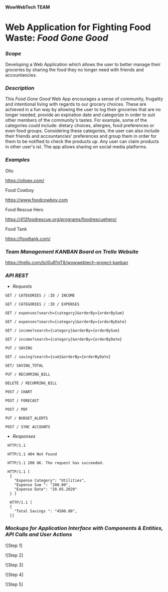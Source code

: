 #### WowWebTech TEAM

# **Web Application for Fighting Food Waste: _Food Gone Good_**


### *_Scope_*

Developing a Web Application which allows the user to better manage their groceries by sharing the food they no longer need with friends and accountancies.


### *_Description_*

This *Food Gone Good* Web App encourages a sense of community, frugality and intentional living with regards to our grocery choices. These are achieved in a fun way by allowing the user to log their groceries that are no longer needed, provide an expiration date and categorize in order to suit other members of the community's tastes. For example, some of the categories could include: dietary choices, allergies, food preferences or even food groups. Considering these categories, the user can also include their friends and accountancies' preferences and group them in order for them to be notified to check the products up. Any user can claim products in other user's ist. The app allows sharing on social media platforms.


### *_Examples_*

Olio

https://olioex.com/

Food Cowboy

https://www.foodcowboy.com

Food Rescue Hero

https://412foodrescue.org/programs/foodrescuehero/

Food Tank

https://foodtank.com/

### *_Team Management KANBAN Board on Trello Website_*

https://trello.com/b/i0uR1nT8/wowwebtech-project-kanban



### *_API REST_*

+ _Requests_

```
GET / CATEGORIES / :ID / INCOME 

GET / CATEGORIES / :ID / EXPENSES

GET / expenses?search={category}&orderBy={orderBySum}

GET / expenses?search={category}&orderBy={orderByDate}

GET / income?search={category}&orderBy={orderBySum}

GET / income?search={category}&orderBy={orderByDate}

PUT / SAVING

GET / saving?search={sum}&orderBy={orderByDate}

GET/ SAVING_TOTAL

PUT / RECURRING_BILL

DELETE / RECURRING_BILL

POST / CHART

POST / FORECAST

POST / PDF

PUT / BUDGET_ALERTS

POST / SYNC ACCOUNTS
```

+ _Responses_

```
 HTTP/1.1
 
 HTTP/1.1 404 Not Found
 
 HTTP/1.1 200 OK. The request has succeeded.
 
 HTTP/1.1 [ 
  {
    "Expense Category": "Utilities",
    "Expense Sum ": "200.00",  
    "Expense Date": "20.05.2020"
  } ]
  
  HTTP/1.1 [ 
  {
    "Total Savings ": "4500.00",  
  }]
  ```


### *_Mockups for Application Interface with Components & Entities, API Calls and User Actions_*


![Step 1]

![Step 2]

![Step 3]

![Step 4]

![Step 5]
